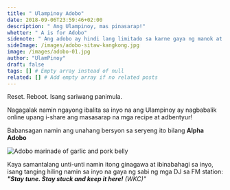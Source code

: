 ```yaml
---
title: " Ulampinoy Adobo"
date: 2018-09-06T23:59:46+02:00
description: " Ang Ulampinoy, mas pinasarap!"
whetter: " A is for Adobo"
sidenote: " Ang adobo ay hindi lang limitado sa karne gaya ng manok at baboy, may mga adobong gulay rin. Sitaw at kangkong ang ilan sa mga gulay na ina-adobo."
sideImage: /images/adobo-sitaw-kangkong.jpg
image: /images/adobo-01.jpg
author: "UlamPinoy"
draft: false
tags: [] # Empty array instead of null
related: [] # Add empty array if no related posts
---
```


Reset. Reboot. Isang sariwang panimula.

Nagagalak namin ngayong ibalita sa inyo na ang Ulampinoy ay nagbabalik online upang i-share ang masasarap na mga recipe at adbentyur!

Babansagan namin ang unahang bersyon sa seryeng ito bilang **Alpha Adobo**

![Adobo marinade of garlic and pork belly](/images/pre-adobo.jpg)

Kaya samantalang unti-unti namin itong ginagawa at ibinabahagi sa inyo, isang tanging hiling namin sa inyo na gaya ng sabi ng mga DJ sa FM station: _**"Stay tune. Stay stuck and keep it here!** (WKC)"_
